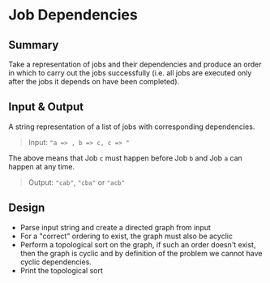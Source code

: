 # Job Dependencies


## Summary

Take a representation of jobs and their dependencies and produce an order
in which to carry out the jobs successfully (i.e. all jobs are executed 
only after the jobs it depends on have been completed).


## Input & Output

A string representation of a list of jobs with corresponding dependencies.
 > Input: `"a => , b => c, c => "`

The above means that Job `c` must happen before Job `b` and Job `a` can 
happen at any time.

 > Output: `"cab"`, `"cba"` or `"acb"`


## Design

- Parse input string and create a directed graph from input
- For a "correct" ordering to exist, the graph must also be acyclic
- Perform a topological sort on the graph, if such an order doesn't exist,
then the graph is cyclic and by definition of the problem we cannot have 
cyclic dependencies.
- Print the topological sort
